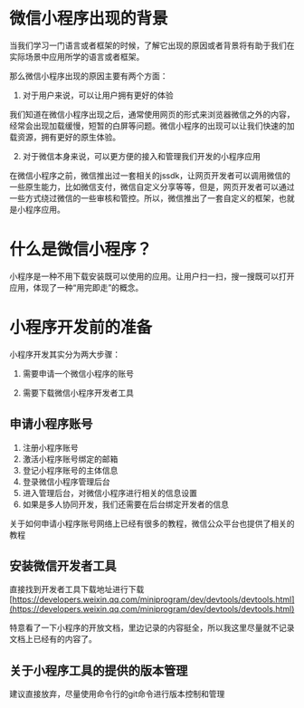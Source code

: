 # 微信小程序出现的背景

当我们学习一门语言或者框架的时候，了解它出现的原因或者背景将有助于我们在实际场景中应用所学的语言或者框架。

那么微信小程序出现的原因主要有两个方面：

1. 对于用户来说，可以让用户拥有更好的体验

我们知道在微信小程序出现之后，通常使用网页的形式来浏览器微信之外的内容，经常会出现加载缓慢，短暂的白屏等问题。微信小程序的出现可以让我们快速的加载资源，拥有更好的原生体验。

2. 对于微信本身来说，可以更方便的接入和管理我们开发的小程序应用

在微信小程序之前，微信推出过一套相关的jssdk，让网页开发者可以调用微信的一些原生能力，比如微信支付，微信自定义分享等等，但是，网页开发者可以通过一些方式绕过微信的一些审核和管控。所以，微信推出了一套自定义的框架，也就是小程序应用。

# 什么是微信小程序？

小程序是一种不用下载安装既可以使用的应用。让用户扫一扫，搜一搜既可以打开应用，体现了一种“用完即走”的概念。

# 小程序开发前的准备

小程序开发其实分为两大步骤：

1. 需要申请一个微信小程序的账号

2. 需要下载微信小程序开发者工具

## 申请小程序账号

1. 注册小程序账号
2. 激活小程序账号绑定的邮箱
3. 登记小程序账号的主体信息
4. 登录微信小程序管理后台
5. 进入管理后台，对微信小程序进行相关的信息设置
6. 如果是多人协同开发，我们还需要在后台绑定开发者的信息

关于如何申请小程序账号网络上已经有很多的教程，微信公众平台也提供了相关的教程

## 安装微信开发者工具

直接找到开发者工具下载地址进行下载[https://developers.weixin.qq.com/miniprogram/dev/devtools/devtools.html](https://developers.weixin.qq.com/miniprogram/dev/devtools/devtools.html)

特意看了一下小程序的开放文档，里边记录的内容挺全，所以我这里尽量就不记录文档上已经有的内容了。

## 关于小程序工具的提供的版本管理

建议直接放弃，尽量使用命令行的git命令进行版本控制和管理



